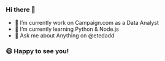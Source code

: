 ### Hi there 👋

<!--
**llassingan/llassingan** is a ✨ _special_ ✨ repository because its `README.md` (this file) appears on your GitHub profile.-->

- 🔭 I’m currently work on Campaign.com as a Data Analyst
- 🌱 I’m currently learning Python & Node.js
- 💬 Ask me about Anything on @etedadd

### 😄 Happy to see you!



